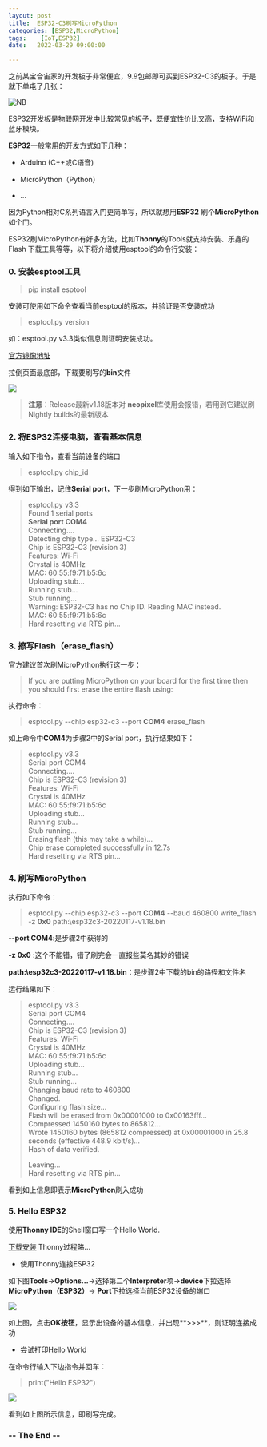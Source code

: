 ```yaml
---
layout: post
title:  ESP32-C3刷写MicroPython
categories: [ESP32,MicroPython]
tags:    [IoT,ESP32]
date:   2022-03-29 09:00:00

---
```


之前某宝合宙家的开发板子非常便宜，9.9包邮即可买到ESP32-C3的板子。于是就下单屯了几张：

![NB]({{site.BASE_PATH}}/img/esp32/esp32_install_micropython_01.png)

ESP32开发板是物联网开发中比较常见的板子，既便宜性价比又高，支持WiFi和蓝牙模块。

**ESP32**一般常用的开发方式如下几种：

* Arduino (C++或C语音)

* MicroPython（Python）

* ...

因为Python相对C系列语言入门更简单写，所以就想用**ESP32** 刷个**MicroPython**如个门。

ESP32刷MicroPython有好多方法，比如**Thonny**的Tools就支持安装、乐鑫的Flash 下载工具等等，以下将介绍使用esptool的命令行安装：

### 0. 安装**esptool**工具

> pip install esptool 

安装可使用如下命令查看当前esptool的版本，并验证是否安装成功

> esptool.py version

如：esptool.py v3.3类似信息则证明安装成功。



[官方镜像地址](http://www.micropython.org/download/esp32c3/)

拉倒页面最底部，下载要刷写的**bin**文件

![]({{site.BASE_PATH}}/img/esp32/esp32_install_micropython_02.png)

> **注意**：Release最新v1.18版本对 **neopixel**库使用会报错，若用到它建议刷Nightly builds的最新版本

### 2. 将ESP32连接电脑，查看基本信息

输入如下指令，查看当前设备的端口

> esptool.py chip_id

得到如下输出，记住**Serial port**，下一步刷MicroPython用：

> esptool.py v3.3  
> Found 1 serial ports  
> **Serial port COM4**  
> Connecting....  
> Detecting chip type... ESP32-C3  
> Chip is ESP32-C3 (revision 3)  
> Features: Wi-Fi  
> Crystal is 40MHz  
> MAC: 60:55:f9:71:b5:6c  
> Uploading stub...  
> Running stub...  
> Stub running...  
> Warning: ESP32-C3 has no Chip ID. Reading MAC instead.  
> MAC: 60:55:f9:71:b5:6c  
> Hard resetting via RTS pin...

### 3. 擦写Flash（erase_flash）

官方建议首次刷MicroPython执行这一步：

> If you are putting MicroPython on your board for the first time then you should first erase the entire flash using:

执行命令：

> esptool.py --chip esp32-c3 --port **COM4** erase_flash

如上命令中**COM4**为步骤2中的Serial port，执行结果如下：

> esptool.py v3.3  
> Serial port COM4  
> Connecting....  
> Chip is ESP32-C3 (revision 3)  
> Features: Wi-Fi  
> Crystal is 40MHz  
> MAC: 60:55:f9:71:b5:6c  
> Uploading stub...  
> Running stub...  
> Stub running...  
> Erasing flash (this may take a while)...  
> Chip erase completed successfully in 12.7s  
> Hard resetting via RTS pin...

### 4. 刷写MicroPython

执行如下命令：

> esptool.py --chip esp32-c3 --port **COM4** --baud 460800 write_flash -z **0x0** path:\esp32c3-20220117-v1.18.bin

**--port COM4**:是步骤2中获得的

**-z 0x0** :这个不能错，错了刷完会一直报些莫名其妙的错误

**path:\esp32c3-20220117-v1.18.bin**：是步骤2中下载的bin的路径和文件名

运行结果如下：

> esptool.py v3.3  
> Serial port COM4  
> Connecting....  
> Chip is ESP32-C3 (revision 3)  
> Features: Wi-Fi  
> Crystal is 40MHz  
> MAC: 60:55:f9:71:b5:6c  
> Uploading stub...  
> Running stub...  
> Stub running...  
> Changing baud rate to 460800  
> Changed.  
> Configuring flash size...  
> Flash will be erased from 0x00001000 to 0x00163fff...  
> Compressed 1450160 bytes to 865812...  
> Wrote 1450160 bytes (865812 compressed) at 0x00001000 in 25.8 seconds (effective 448.9 kbit/s)...  
> Hash of data verified.
> 
> Leaving...  
> Hard resetting via RTS pin...

看到如上信息即表示**MicroPython**刷入成功

### 5. Hello ESP32

使用**Thonny IDE**的Shell窗口写一个Hello World.

[下载安装](https://thonny.org/) Thonny过程略...

* 使用Thonny连接ESP32

如下图**Tools**->**Options...**->选择第二个**Interpreter**项->**device**下拉选择**MicroPython（ESP32）**-> **Port**下拉选择当前ESP32设备的端口

![]({{site.BASE_PATH}}/img/esp32/esp32_install_micropython_03.png)

如上图，点击**OK按钮**，显示出设备的基本信息，并出现**>>>**，则证明连接成功
* 尝试打印Hello World   

在命令行输入下边指令并回车：

> print("Hello ESP32")

![]({{site.BASE_PATH}}/img/esp32/esp32_install_micropython_04.png)

看到如上图所示信息，即刷写完成。



### -- The End --
